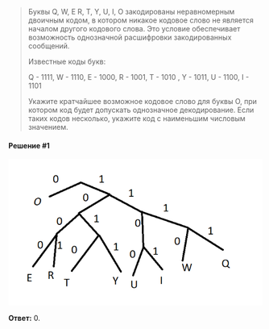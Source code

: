 > Буквы Q, W, E R, T, Y, U, I, O закодированы неравномерным двоичным кодом, в котором никакое кодовое слово не является началом другого кодового слова. Это условие обеспечивает возможность однозначной расшифровки закодированных сообщений.
> 
> Известные коды букв:
> 
> Q - 1111, W - 1110, E - 1000, R - 1001, T - 1010 , Y - 1011, U - 1100, I - 1101
> 
> Укажите кратчайшее возможное кодовое слово для буквы O, при котором код будет допускать однозначное декодирование. Если таких кодов несколько, укажите код с наименьшим числовым значением.

#### Решение #1
![](https://github.com/Thundiverter/infege2022/blob/main/repofiles/stepik4_sol.png?raw=true)

**Ответ:** 0.
